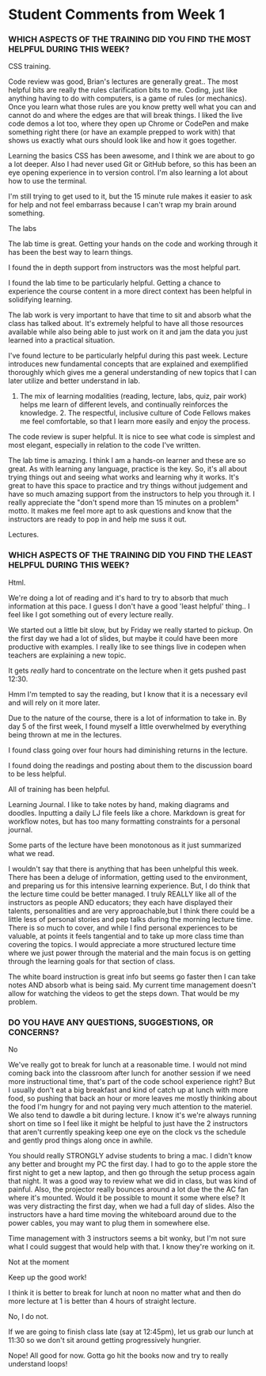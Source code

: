 # Student Comments from Week 1

### WHICH ASPECTS OF THE TRAINING DID YOU FIND THE MOST HELPFUL DURING THIS WEEK?

CSS training.

Code review was good, Brian's lectures are generally great.. The most helpful bits are really the rules clarification bits to me. Coding, just like anything having to do with computers, is a game of rules (or mechanics). Once you learn what those rules are you know pretty well what you can and cannot do and where the edges are that will break things. I liked the live code demos a lot too, where they open up Chrome or CodePen and make something right there (or have an example prepped to work with) that shows us exactly what ours should look like and how it goes together.

Learning the basics CSS has been awesome, and I think we are about to go a lot deeper. Also I had never used Git or GitHub before, so this has been an eye opening experience in to version control. I'm also learning a lot about how to use the terminal.

I'm still trying to get used to it, but the 15 minute rule makes it easier to ask for help and not feel embarrass because I can't wrap my brain around something.

The labs

The lab time is great. Getting your hands on the code and working through it has been the best way to learn things.

I found the in depth support from instructors was the most helpful part.

I found the lab time to be particularly helpful. Getting a chance to experience the course content in a more direct context has been helpful in solidifying learning.

The lab work is very important to have that time to sit and absorb what the class has talked about. It's extremely helpful to have all those resources available while also being able to just work on it and jam the data you just learned into a practical situation.

I've found lecture to be particularly helpful during this past week. Lecture introduces new fundamental concepts that are explained and exemplified thoroughly which gives me a general understanding of new topics that I can later utilize and better understand in lab.

1. The mix of learning modalities (reading, lecture, labs, quiz, pair work) helps me learn of different levels, and continually reinforces the knowledge. 2. The respectful, inclusive culture of Code Fellows makes me feel comfortable, so that I learn more easily and enjoy the process.

The code review is super helpful. It is nice to see what code is simplest and most elegant, especially in relation to the code I've written.

The lab time is amazing. I think I am a hands-on learner and these are so great. As with learning any language, practice is the key. So, it's all about trying things out and seeing what works and learning why it works. It's great to have this space to practice and try things without judgement and have so much amazing support from the instructors to help you through it. I really appreciate the "don't spend more than 15 minutes on a problem" motto. It makes me feel more apt to ask questions and know that the instructors are ready to pop in and help me suss it out.

Lectures.

### WHICH ASPECTS OF THE TRAINING DID YOU FIND THE LEAST HELPFUL DURING THIS WEEK?

Html.

We're doing a lot of reading and it's hard to try to absorb that much information at this pace. I guess I don't have a good 'least helpful' thing.. I feel like I got something out of every lecture really.

We started out a little bit slow, but by Friday we really started to pickup. On the first day we had a lot of slides, but maybe it could have been more productive with examples. I really like to see things live in codepen when teachers are explaining a new topic.

It gets *really* hard to concentrate on the lecture when it gets pushed past 12:30.

Hmm I'm tempted to say the reading, but I know that it is a necessary evil and will rely on it more later.

Due to the nature of the course, there is a lot of information to take in. By day 5 of the first week, I found myself a little overwhelmed by everything being thrown at me in the lectures.

I found class going over four hours had diminishing returns in the lecture.

I found doing the readings and posting about them to the discussion board to be less helpful.

All of training has been helpful.

Learning Journal. I like to take notes by hand, making diagrams and doodles. Inputting a daily LJ file feels like a chore. Markdown is great for workflow notes, but has too many formatting constraints for a personal journal.

Some parts of the lecture have been monotonous as it just summarized what we read.

I wouldn't say that there is anything that has been unhelpful this week. There has been a deluge of information, getting used to the environment, and preparing us for this intensive learning experience. But, I do think that the lecture time could be better managed. I truly REALLY like all of the instructors as people AND educators; they each have displayed their talents, personalities and are very approachable,but I think there could be a little less of personal stories and pep talks during the morning lecture time. There is so much to cover, and while I find personal experiences to be valuable, at points it feels tangential and to take up more class time than covering the topics. I would appreciate a more structured lecture time where we just power through the material and the main focus is on getting through the learning goals for that section of class.

The white board instruction is great info but seems go faster then I can take notes AND absorb what is being said. My current time management doesn't allow for watching the videos to get the steps down. That would be my problem.

### DO YOU HAVE ANY QUESTIONS, SUGGESTIONS, OR CONCERNS?

No

We've really got to break for lunch at a reasonable time. I would not mind coming back into the classroom after lunch for another session if we need more instructional time, that's part of the code school experience right? But I usually don't eat a big breakfast and kind of catch up at lunch with more food, so pushing that back an hour or more leaves me mostly thinking about the food I'm hungry for and not paying very much attention to the materiel. We also tend to dawdle a bit during lecture. I know it's we're always running short on time so I feel like it might be helpful to just have the 2 instructors that aren't currently speaking keep one eye on the clock vs the schedule and gently prod things along once in awhile.

You should really STRONGLY advise students to bring a mac. I didn't know any better and brought my PC the first day. I had to go to the apple store the first night to get a new laptop, and then go through the setup process again that night. It was a good way to review what we did in class, but was kind of painful. Also, the projector really bounces around a lot due the the AC fan where it's mounted. Would it be possible to mount it some where else? It was very distracting the first day, when we had a full day of slides. Also the instructors have a hard time moving the whiteboard around due to the power cables, you may want to plug them in somewhere else.

Time management with 3 instructors seems a bit wonky, but I'm not sure what I could suggest that would help with that. I know they're working on it.

Not at the moment

Keep up the good work!

I think it is better to break for lunch at noon no matter what and then do more lecture at 1 is better than 4 hours of straight lecture.

No, I do not.

If we are going to finish class late (say at 12:45pm), let us grab our lunch at 11:30 so we don't sit around getting progressively hungrier.

Nope! All good for now. Gotta go hit the books now and try to really understand loops!
